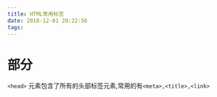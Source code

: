 ```yaml
---
title: HTML常用标签
date: 2018-12-01 20:22:56
tags:
---
```


# <head>部分

`<head>` 元素包含了所有的头部标签元素,常用的有`<meta>,<title>,<link>`

## <title>

`<title>` 标签定义了不同文档的标题。
`<title>` 在 HTML/XHTML 文档中是必须的。
`<title>` 元素:
* 定义了浏览器工具栏的标题
* 当网页添加到收藏夹时，显示在收藏夹中的标题
* 显示在搜索引擎结果页面的标题

## <link>

`<link>` 标签定义了文档与外部资源之间的关系。
`<link> `标签通常用于链接到样式表:
```
<head>
<link rel="stylesheet" type="text/css" href="mystyle.css">
</head>
```
除了链接到 **css** 文件之外，常用的还有 **"shortcut icon"为网页标题加图标** 和 **DNS预获取 dns-prefetch 提升页面载入速度**
```
<link rel="shortcut icon" href="图片地址" />
<link rel="icon" href="图片地址" type="image/gif" />
<link rel="dns-prefetch" href="//www.zhix.net">
<link rel="dns-prefetch" href="//api.share.zhix.net">
<link rel="dns-prefetch" href="//bdimg.share.zhix.net">
```

## <meta>

* meta标签描述了一些基本的元数据。
* `<meta>` 标签提供了元数据.元数据也不显示在页面上，但会被浏览器解析。
* META 元素通常用于指定网页的描述，关键词，文件的最后修改时间，作者，和其他元数据。
* 元数据可以使用于浏览器（如何显示内容或重新加载页面），搜索引擎（关键词），或其他Web服务。

`<meta>`标签可以做的事情非常多也非常复杂，例如SEO优化，移动设备响应式，浏览器内核控制等。
[常用meta整理](http://www.runoob.com/w3cnote/meta.html)

## <script>

`<script>`标签用于加载脚本文件，如： JavaScript。

# <body>部分

## body语义化

在CSS布局之前，写HTML的时候，首先会想到用到语义化标签对整体进行大致分割。

* 语义元素：一个语义元素能够清楚的描述其意义给浏览器和开发者。
* 语义化：其实简单说来就是让机器可以读懂内容。 

[如何理解语义化](https://www.zhihu.com/question/20455165)

常用的语义化标签有
* `<header>`通常用于头部导航
* `<nav>`用于定义页面的导航链接部分区域
* `<main>`通常用于页面的主体内容
* `<section>`定义文档中的节；部件
* `<article>`定义独立的内容，文章
* `<aside>`定义页面主区域内容之外的内容（比如侧边栏）。aside 标签的内容应与主区域的内容相关.
* `<figure>`独立的流内容（图像、图表、照片、代码等等）。
* `<figcaption> `标签定义 `<figure> `元素的标题.
* `<footer>`页脚通常包含文档的作者，著作权信息，链接的使用条款，联系信息等

## body常用标签

在语义化分割大致区域之后，除了`<div>,<span>,<h1~h6>,<p>,<img>`等标签之外，常用的标签有`<iframe>,<a>,<form>,<input>/<button>,<table>`等。

### iframe标签

* 内联框架元素 `<iframe>` 表示嵌套的浏览上下文，有效地将另一个HTML页面嵌入到当前页面中。
* HTML`<a> `元素  (或锚元素) 可以创建一个到其他网页、文件、同一页面内的位置、电子邮件地址或任何其他URL的超链接。

iframe标签原本的用法在现在看来是不合时宜的，但是它的其他功能却是不错的黑魔法。
[iframe黑魔法](https://www.zhihu.com/question/20653055)

### a标签

a标签常用属性：
* download：此属性指示浏览器下载URL而不是导航到它。 （也可以用Content-Type:application / octet-stream来实现下载）
* href：包含超链接指向的URL或URL片段。
   * href="#top" 或者 href="#" 链接返回到页面顶部。
   * href=""会刷新页面。
   * href="//qq.com"这样的无协议链接，浏览器会根据当前协议，补全无协议链接的协议
      * 如果用 file:// 协议浏览页面，就会访问到 file://qq.com，这是一个不存在的路径
      * 应该尽量不使用 file:// 协议预览网页，以免无协议链接出错
   * href="javascript:;"作为伪协议可以做到**点击之后不会发生任何变化的a标签**，也可以把`;`换成其他js代码执行。
* target：该属性指定在何处显示链接的资源。
   * _self: 当前页面加载
   * _blank: 新窗口打开
   * _parent: 加载响应到当前框架的父框架
   * _top: 加载响应进入顶层浏览上下文
   * xxx: 连接到name=xxx的iframe标签

### form标签

* HTML `<form>` 元素 表示了文档中的一个区域，这个区域包含有交互控制元件，用来向web服务器提交信息。
* HTML `<table>` 元素表示表格数据 — 即通过二维数据表表示的信息。

form标签常用属性：
* action：指定请求路径,这个值可以被 `<button>` 或者 `<input>` 元素中的 formaction 属性重载（覆盖）。
* method: 指定请求动词,浏览器使用这种 HTTP 方式来提交 form
   * post: 指的是 HTTP POST 方法 ; 表单数据会包含在表单体内然后发送给服务器.
   * get: 指的是 HTTP GET 方法; 表单数据会附加在 action 属性的URI中，并以 '?' 作为分隔符, 然后这样得到的 URI 再发送给服务器
* target: 同iframe

from标签通常要结合input标签来使用。而且成功提交有如下必要条件：
* form 标签里面有一个 input type=submit 的元素 || form 标签里面有一个 button 元素，button 的 type 属性为空
* 如果 input 不加 name，那么在表单提交时，input 的值就不会出现在请求里

HTML `<input>`元素用于为基于Web的表单创建交互式控件，以便接受来自用户的数据。
[input标签常用值和属性](https://developer.mozilla.org/zh-CN/docs/Web/HTML/Element/Input)

### table标签

HTML的 `<table>` 元素表示表格数据 — 即通过二维数据表表示的信息。

table元素常用子标签：
* thead,tbody,tfoot DOM顺序不影响渲染顺序，始终是head>body>foot，如果不写浏览器会都默认为body 
* tr 即table row
* td 即table data
* colgroup 可以设置每列宽度